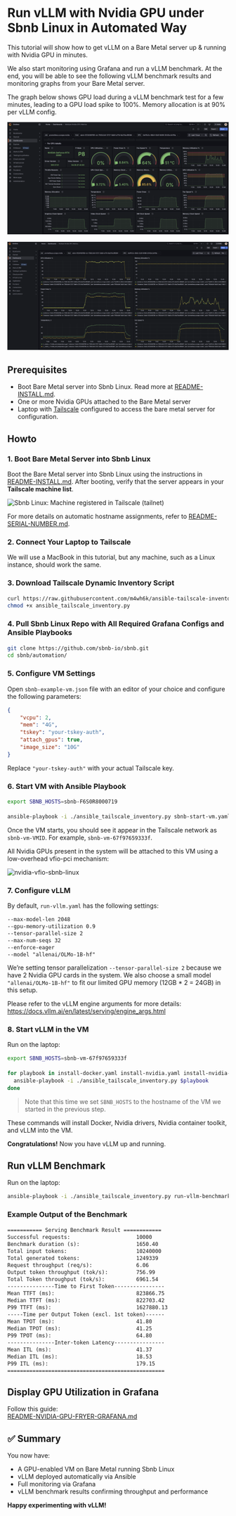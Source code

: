 
# Run vLLM with Nvidia GPU under Sbnb Linux in Automated Way

This tutorial will show how to get vLLM on a Bare Metal server up & running with Nvidia GPU in minutes.

We also start monitoring using Grafana and run a vLLM benchmark. At the end, you will be able to see the following vLLM benchmark results and monitoring graphs from your Bare Metal server.

The graph below shows GPU load during a vLLM benchmark test for a few minutes, leading to a GPU load spike to 100%. Memory allocation is at 90% per vLLM config.

![Sbnb Linux: vLLM - Monitoring GPU Load, Memory, Temp, FAN speed, Power consumption (Watt) with Grafana](images/vllm-benchmark-per-gpu.png)

![Sbnb Linux: vLLM - Monitoring GPU Load, Memory, Temp, FAN speed, Power consumption (Watt) with Grafana](images/vllm-benchmark-all-gpu.png)


## Prerequisites

- Boot Bare Metal server into Sbnb Linux. Read more at [README-INSTALL.md](README-INSTALL.md).
- One or more Nvidia GPUs attached to the Bare Metal server
- Laptop with [Tailscale](https://tailscale.com/) configured to access the bare metal server for configuration.


## Howto

### 1. Boot Bare Metal Server into Sbnb Linux
Boot the Bare Metal server into Sbnb Linux using the instructions in [README-INSTALL.md](README-INSTALL.md). After booting, verify that the server appears in your **Tailscale machine list**.

![Sbnb Linux: Machine registered in Tailscale (tailnet)](images/serial-number-tailscale.png)

For more details on automatic hostname assignments, refer to [README-SERIAL-NUMBER.md](README-SERIAL-NUMBER.md).

### 2. Connect Your Laptop to Tailscale
We will use a MacBook in this tutorial, but any machine, such as a Linux instance, should work the same.

### 3. Download Tailscale Dynamic Inventory Script
```sh
curl https://raw.githubusercontent.com/m4wh6k/ansible-tailscale-inventory/refs/heads/main/ansible_tailscale_inventory.py -O
chmod +x ansible_tailscale_inventory.py
```

### 4. Pull Sbnb Linux Repo with All Required Grafana Configs and Ansible Playbooks
```sh
git clone https://github.com/sbnb-io/sbnb.git
cd sbnb/automation/
```

### 5. Configure VM Settings
Open `sbnb-example-vm.json` file with an editor of your choice and configure the following parameters:
```json
{
    "vcpu": 2,
    "mem": "4G",
    "tskey": "your-tskey-auth",
    "attach_gpus": true,
    "image_size": "10G"
}
```
Replace `"your-tskey-auth"` with your actual Tailscale key.

### 6. Start VM with Ansible Playbook
```sh
export SBNB_HOSTS=sbnb-F6S0R8000719

ansible-playbook -i ./ansible_tailscale_inventory.py sbnb-start-vm.yaml
```

Once the VM starts, you should see it appear in the Tailscale network as `sbnb-vm-VMID`. For example, `sbnb-vm-67f97659333f`.

All Nvidia GPUs present in the system will be attached to this VM using a low-overhead vfio-pci mechanism:

![nvidia-vfio-sbnb-linux](images/nvidia-vfio-sbnb-linux.png)

### 7. Configure vLLM

By default, `run-vllm.yaml` has the following settings:

```text
--max-model-len 2048
--gpu-memory-utilization 0.9
--tensor-parallel-size 2
--max-num-seqs 32
--enforce-eager
--model "allenai/OLMo-1B-hf"
```

We’re setting tensor parallelization `--tensor-parallel-size 2` because we have 2 Nvidia GPU cards in the system. We also choose a small model `"allenai/OLMo-1B-hf"` to fit our limited GPU memory (12GB * 2 = 24GB) in this setup.

Please refer to the vLLM engine arguments for more details:  
https://docs.vllm.ai/en/latest/serving/engine_args.html

### 8. Start vLLM in the VM

Run on the laptop:

```bash
export SBNB_HOSTS=sbnb-vm-67f97659333f

for playbook in install-docker.yaml install-nvidia.yaml install-nvidia-container-toolkit.yaml run-vllm.yaml; do
  ansible-playbook -i ./ansible_tailscale_inventory.py $playbook
done
```

> Note that this time we set `SBNB_HOSTS` to the hostname of the VM we started in the previous step.

These commands will install Docker, Nvidia drivers, Nvidia container toolkit, and vLLM into the VM.

**Congratulations!** Now you have vLLM up and running.

## Run vLLM Benchmark

Run on the laptop:

```bash
ansible-playbook -i ./ansible_tailscale_inventory.py run-vllm-benchmark.yaml
```

### Example Output of the Benchmark

```text
=========== Serving Benchmark Result ============
Successful requests:                     10000
Benchmark duration (s):                  1650.40
Total input tokens:                      10240000
Total generated tokens:                  1249339
Request throughput (req/s):              6.06
Output token throughput (tok/s):         756.99
Total Token throughput (tok/s):          6961.54
---------------Time to First Token----------------
Mean TTFT (ms):                          823866.75
Median TTFT (ms):                        822703.42
P99 TTFT (ms):                           1627880.13
-----Time per Output Token (excl. 1st token)------
Mean TPOT (ms):                          41.80
Median TPOT (ms):                        41.25
P99 TPOT (ms):                           64.80
---------------Inter-token Latency----------------
Mean ITL (ms):                           41.37
Median ITL (ms):                         18.53
P99 ITL (ms):                            179.15
==================================================
```

## Display GPU Utilization in Grafana

Follow this guide:  
[README-NVIDIA-GPU-FRYER-GRAFANA.md](README-NVIDIA-GPU-FRYER-GRAFANA.md)


## ✅ Summary

You now have:

- A GPU-enabled VM on Bare Metal running Sbnb Linux
- vLLM deployed automatically via Ansible
- Full monitoring via Grafana
- vLLM benchmark results confirming throughput and performance

**Happy experimenting with vLLM!**
